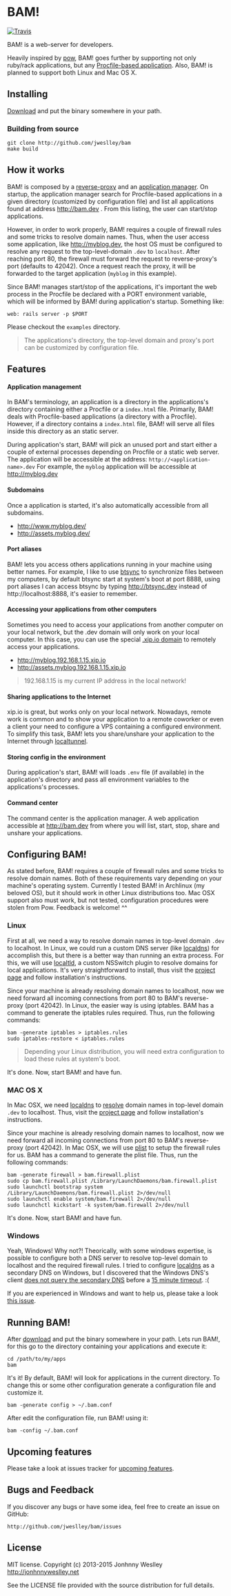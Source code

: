 # BAM!

[![Travis](https://api.travis-ci.org/jweslley/bam.png)](http://travis-ci.org/jweslley/bam)

BAM! is a web-server for developers.

Heavily inspired by [pow](http://pow.cx), BAM! goes further by supporting not only ruby/rack applications, but any [Procfile-based application][procfile]. Also, BAM! is planned to support both Linux and Mac OS X.


## Installing

[Download][] and put the binary somewhere in your path.

### Building from source

    git clone http://github.com/jweslley/bam
    make build

## How it works

BAM! is composed by a [reverse-proxy](https://github.com/jweslley/bam/blob/master/proxy.go) and an [application manager](https://github.com/jweslley/bam/blob/master/command_center.go). On startup, the application manager search for Procfile-based applications in a given directory (customized by configuration file) and list all applications found at address http://bam.dev . From this listing, the user can start/stop applications.

However, in order to work properly, BAM! requires a couple of firewall rules and some tricks to resolve domain names. Thus, when the user access some application, like http://myblog.dev, the host OS must be configured to resolve any request to the top-level-domain `.dev` to `localhost`. After reaching port 80, the firewall must forward the request to reverse-proxy's port (defaults to 42042). Once a request reach the proxy, it will be forwarded to the target application (`myblog` in this example).

Since BAM! manages start/stop of the applications, it's important the web process in the Procfile be declared with a PORT environment variable, which will be informed by BAM! during application's startup. Something like:

    web: rails server -p $PORT

Please checkout the `examples` directory.

> The applications's directory, the top-level domain and proxy's port can be customized by configuration file.

## Features

#### Application management

In BAM's terminology, an application is a directory in the applications's directory containing either a Procfile or a `index.html` file. Primarily, BAM! deals with Procfile-based applications (a directory with a Procfile). However, if a directory contains a `index.html` file, BAM! will serve all files inside this directory as an static server.

During application's start, BAM! will pick an unused port and start either a couple of external processes depending on Procfile or a static web server. The application will be accessible at the address: `http://<application-name>.dev` For example, the `myblog` application will be accessible at http://myblog.dev

#### Subdomains

Once a application is started, it's also automatically accessible from all subdomains.

* http://www.myblog.dev/
* http://assets.myblog.dev/

#### Port aliases

BAM! lets you access others applications running in your machine using better names. For example, I like to use [btsync](https://www.getsync.com/) to synchronize files between my computers, by default btsync start at system's boot at port 8888, using port aliases I can access btsync by typing http://btsync.dev instead of http://localhost:8888, it's easier to remember.

#### Accessing your applications from other computers

Sometimes you need to access your applications from another computer on your local network, but the .dev domain will only work on your local computer. In this case, you can use the special [.xip.io domain](http://xip.io) to remotely access your applications.

* http://myblog.192.168.1.15.xip.io
* http://assets.myblog.192.168.1.15.xip.io

> 192.168.1.15 is my current IP address in the local network!

#### Sharing applications to the Internet

xip.io is great, but works only on your local network. Nowadays, remote work is common and to show your application to a remote coworker or even a client your need to configure a VPS containing a configured environment. To simplify this task, BAM! lets you share/unshare your application to the Internet through [localtunnel](http://localtunnel.me/).

#### Storing config in the environment

During application's start, BAM! will loads `.env` file (if available) in the application's directory and pass all environment variables to the applications's processes.

#### Command center

The command center is the application manager. A web application accessible at http://bam.dev from where you will list, start, stop, share and unshare your applications.


## Configuring BAM!

As stated before, BAM! requires a couple of firewall rules and some tricks to resolve domain names. Both of these requirements vary depending on your machine's operating system. Currently I tested BAM! in Archlinux (my beloved OS), but it should work in other Linux distributions too. Mac OSX support also must work, but not tested, configuration procedures were stolen from Pow. Feedback is welcome! ^^

### Linux

First at all, we need a way to resolve domain names in top-level domain `.dev` to localhost. In Linux, we could run a custom DNS server (like [localdns][]) for accomplish this, but there is a better way than running an extra process. For this, we will use [localtld][], a custom NSSwitch plugin to resolve domains for local applications. It's very straightforward to install, thus visit the [project page][localtld] and follow installation's instructions.

Since your machine is already resolving domain names to localhost, now we need forward all incoming connections from port 80 to BAM's reverse-proxy (port 42042). In Linux, the easier way is using iptables. BAM has a command to generate the iptables rules required. Thus, run the following commands:

    bam -generate iptables > iptables.rules
    sudo iptables-restore < iptables.rules

> Depending your Linux distribution, you will need extra configuration to load these rules at system's boot.

It's done. Now, start BAM! and have fun.


### MAC OS X

In Mac OSX, we need [localdns][] to [resolve][darwin-resolver] domain names in top-level domain `.dev` to localhost. Thus, visit the [project page][localdns] and follow installation's instructions.

Since your machine is already resolving domain names to localhost, now we need forward all incoming connections from port 80 to BAM's reverse-proxy (port 42042). In Mac OSX, we will use [plist][] to setup the firewall rules for us. BAM has a command to generate the plist file. Thus, run the following commands:

    bam -generate firewall > bam.firewall.plist
    sudo cp bam.firewall.plist /Library/LaunchDaemons/bam.firewall.plist
    sudo launchctl bootstrap system /Library/LaunchDaemons/bam.firewall.plist 2>/dev/null
    sudo launchctl enable system/bam.firewall 2>/dev/null
    sudo launchctl kickstart -k system/bam.firewall 2>/dev/null

It's done. Now, start BAM! and have fun.

### Windows

Yeah, Windows! Why not?! Theorically, with some windows expertise, is possible to configure both a DNS server to resolve top-level domain to localhost and the required firewall rules. I tried to configure [localdns][] as a secondary DNS on Windows, but I discovered that the Windows DNS's client [does not query the secondary DNS][dns-windows] before a [15 minute timeout][dns-timeout]. :(

If you are experienced in Windows and want to help us, please take a look [this issue](https://github.com/jweslley/bam/issues/2).


## Running BAM!

After [download][] and put the binary somewhere in your path. Lets run BAM!, for this go to the directory containing your applications and execute it:

    cd /path/to/my/apps
    bam

It's it! By default, BAM! will look for applications in the current directory. To change this or some other configuration generate a configuration file and customize it.

    bam -generate config > ~/.bam.conf

After edit the configuration file, run BAM! using it:

    bam -config ~/.bam.conf


## Upcoming features

Please take a look at issues tracker for [upcoming features](https://github.com/jweslley/bam/labels/feature).


## Bugs and Feedback

If you discover any bugs or have some idea, feel free to create an issue on GitHub:

    http://github.com/jweslley/bam/issues


## License

MIT license. Copyright (c) 2013-2015 Jonhnny Weslley <http://jonhnnyweslley.net>

See the LICENSE file provided with the source distribution for full details.

[procfile]: https://devcenter.heroku.com/articles/procfile
[download]: https://github.com/jweslley/bam/releases
[localtld]: https://github.com/jweslley/localtld
[localdns]: https://github.com/jweslley/localdns
[darwin-resolver]: https://developer.apple.com/library/mac/documentation/Darwin/Reference/ManPages/man5/resolver.5.html
[plist]: https://developer.apple.com/library/mac/documentation/Darwin/Reference/ManPages/man5/plist.5.html
[dns-windows]: https://groups.google.com/forum/#!topic/microsoft.public.windows.server.active_directory/wcNs42YNKeo
[dns-timeout]: https://support.microsoft.com/en-us/kb/320760/en-us?p=1
